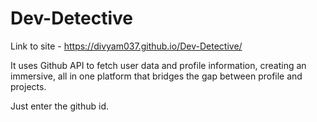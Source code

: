 # Dev-Detective
Link to site - https://divyam037.github.io/Dev-Detective/

It uses Github API to fetch user data and profile information, creating an immersive, all in one platform that bridges 
the gap between profile and projects.

Just enter the github id. 
